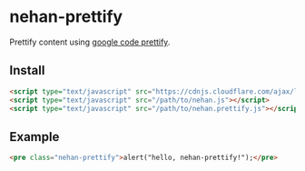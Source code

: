 # nehan-prettify

Prettify content using [google code prettify](https://github.com/google/google-code-prettify).

## Install

```html
<script type="text/javascript" src="https://cdnjs.cloudflare.com/ajax/libs/prettify/r298/prettify.min.js"></script>
<script type="text/javascript" src="/path/to/nehan.js"></script>
<script type="text/javascript" src="/path/to/nehan.prettify.js"></script>
```

## Example

```html
<pre class="nehan-prettify">alert("hello, nehan-prettify!");</pre>
```

